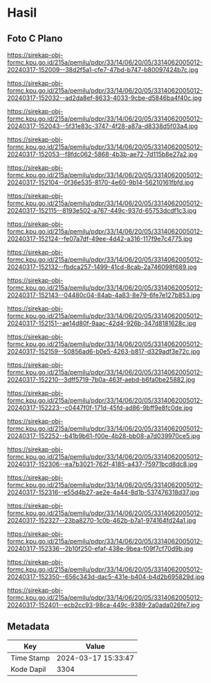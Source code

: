 # Hasil

## Foto C Plano

https://sirekap-obj-formc.kpu.go.id/215a/pemilu/pdpr/33/14/06/20/05/3314062005012-20240317-152009--38d2f5a1-cfe7-47bd-b747-b80097424b7c.jpg

https://sirekap-obj-formc.kpu.go.id/215a/pemilu/pdpr/33/14/06/20/05/3314062005012-20240317-152032--ad2da8ef-8633-4033-9cbe-d5846ba4f40c.jpg

https://sirekap-obj-formc.kpu.go.id/215a/pemilu/pdpr/33/14/06/20/05/3314062005012-20240317-152043--5f31e83c-3747-4f28-a87a-d8338d5f03a4.jpg

https://sirekap-obj-formc.kpu.go.id/215a/pemilu/pdpr/33/14/06/20/05/3314062005012-20240317-152053--f8fdc062-5868-4b3b-ae72-7d115b8e27a2.jpg

https://sirekap-obj-formc.kpu.go.id/215a/pemilu/pdpr/33/14/06/20/05/3314062005012-20240317-152104--0f36e535-8170-4e60-9b14-56210161fbfd.jpg

https://sirekap-obj-formc.kpu.go.id/215a/pemilu/pdpr/33/14/06/20/05/3314062005012-20240317-152115--8193e502-a767-449c-937d-65753dcdf1c3.jpg

https://sirekap-obj-formc.kpu.go.id/215a/pemilu/pdpr/33/14/06/20/05/3314062005012-20240317-152124--fe07a7df-49ee-4d42-a316-117f9e7c4775.jpg

https://sirekap-obj-formc.kpu.go.id/215a/pemilu/pdpr/33/14/06/20/05/3314062005012-20240317-152132--fbdca257-1499-41cd-8cab-2a746098f689.jpg

https://sirekap-obj-formc.kpu.go.id/215a/pemilu/pdpr/33/14/06/20/05/3314062005012-20240317-152143--04480c04-84ab-4a83-8e79-6fe7e127b853.jpg

https://sirekap-obj-formc.kpu.go.id/215a/pemilu/pdpr/33/14/06/20/05/3314062005012-20240317-152151--ae14d80f-9aac-42d4-926b-347d8181628c.jpg

https://sirekap-obj-formc.kpu.go.id/215a/pemilu/pdpr/33/14/06/20/05/3314062005012-20240317-152159--50856ad6-b0e5-4263-b817-d329adf3e72c.jpg

https://sirekap-obj-formc.kpu.go.id/215a/pemilu/pdpr/33/14/06/20/05/3314062005012-20240317-152210--3dff5719-7b0a-463f-aebd-b6fa0be25882.jpg

https://sirekap-obj-formc.kpu.go.id/215a/pemilu/pdpr/33/14/06/20/05/3314062005012-20240317-152223--c0447f0f-171d-45fd-ad86-9bff9e8fc0de.jpg

https://sirekap-obj-formc.kpu.go.id/215a/pemilu/pdpr/33/14/06/20/05/3314062005012-20240317-152252--b41b9b61-f00e-4b28-bb08-a7d039970ce5.jpg

https://sirekap-obj-formc.kpu.go.id/215a/pemilu/pdpr/33/14/06/20/05/3314062005012-20240317-152306--ea7b3021-762f-4185-a437-75971bcd8dc8.jpg

https://sirekap-obj-formc.kpu.go.id/215a/pemilu/pdpr/33/14/06/20/05/3314062005012-20240317-152316--e55d4b27-ae2e-4a44-8d1b-537476318d37.jpg

https://sirekap-obj-formc.kpu.go.id/215a/pemilu/pdpr/33/14/06/20/05/3314062005012-20240317-152327--23ba8270-1c0b-462b-b7a1-974164fd24a1.jpg

https://sirekap-obj-formc.kpu.go.id/215a/pemilu/pdpr/33/14/06/20/05/3314062005012-20240317-152336--2b10f250-efaf-438e-9bea-f09f7cf70d9b.jpg

https://sirekap-obj-formc.kpu.go.id/215a/pemilu/pdpr/33/14/06/20/05/3314062005012-20240317-152350--656c343d-dac5-431e-b404-b4d2b695829d.jpg

https://sirekap-obj-formc.kpu.go.id/215a/pemilu/pdpr/33/14/06/20/05/3314062005012-20240317-152401--ecb2cc93-98ca-449c-9389-2a0ada026fe7.jpg


## Metadata

| Key        | Value               |
| ---------- | ------------------- |
| Time Stamp | 2024-03-17 15:33:47 |
| Kode Dapil | 3304                |



